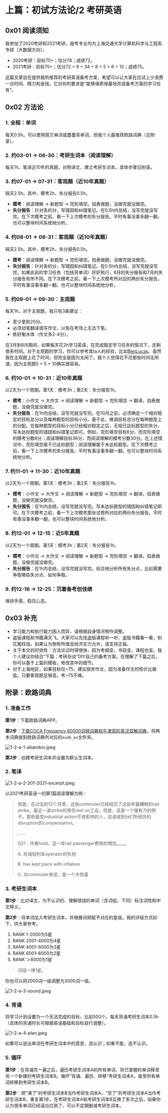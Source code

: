 # 上篇：初试方法论/2 考研英语

## 0x01 阅读须知

我参加了2020考研和2021考研，报考专业均为上海交通大学计算机科学与工程系专硕（大数据方向）。

- 2020考研：目标70+；估分78；成绩72。
- 2021考研：目标75+；估分72 = 9 + 34 + 8 + 5 + 6 + 10；成绩75。

这篇文章旨在提供我所推荐的考研英语备考方案，希望可以让大家在应试上少浪费一点时间、精力和金钱。它对你的要求是“能够保质保量地完成备考方案的学习任务”。

## 0x02 方法论

### 1. 全程：单词

每天0.5h。可以使用扇贝单词或墨墨背单词，但我个人最推荐欧路词典（见附录）。

### 2. 约03-01 → 06-30：考研生词本（阅读理解）

每天1h。笔译近10年的真题，对照译文，建立考研生词本，具体步骤见附录。

### 3. 约07-01 → 07-31：客观题（近10年真题）

隔天2.5h。其中，模考2h，失分报告0.5h。

- **模考**：阅读理解 → 新题型 → 完形填空。掐表做题，没做完就没做完。
- **失分报告**：针对丢的分，写错因和纠错笔记。在0.5h内总结，没写完就没写完。在下次模考之前，看一下上次模考的失分报告。平时有事没事多翻一翻，也可以整块时间系统地分析。

### 4. 约08-01 → 08-31：客观题（近10年真题）

隔天2.5h。其中，模考2h，失分报告0.5h。

- **模考**：阅读理解 → 新题型 → 完形填空。掐表做题，没做完就没做完。
- **失分报告**：针对丢的分，写错因和纠错笔记。在0.5h内总结，没写完就没写完。如果此前的学习任务（包括背单词）好好执行，8月的失分报告和7月的失分报告有所不同。在下次模考之前，看一下上次模考所对应的两份失分报告。平时有事没事多翻一翻，也可以整块时间系统地分析。

### 5. 约09-01 → 09-30：主观题

每天1h。对于主观题，我只有3条建议：

- 至少拿到20分。
- 必须动笔翻译或写作文，以免在考场上无法下笔。
- 练好衡水体（作文多2-4分）。

在3月到8月期间，如果每天花2h学习英语，在完成既定学习任务的情况下，还剩很多时间。对于主观题的学习，你可以参考其ta人的经验，比如[BenLucas](https://www.zhihu.com/people/lucas-antony)。虽然我在主观题上花了时间，但完全是因为太闲了。我个人觉得花不花那些时间无所谓，因为主观题5 + 5 + 10确实很容易。

### 6. 约10-01 → 10-31：近10年真题

以2天为一个周期。第1天：模考3h；第2天：失分报告1h。

- **模考**：小作文 → 大作文 → 阅读理解 → 新题型 → 完形填空 → 翻译。掐表做题，没做完就没做完。
- **失分报告**：在1h内总结，没写完就没写完。在10月之前，必须确定一个相对稳定的目标总分以及每种题型的目标小分。基于此，微调目标总分在每种题型上的分配。在每种题型的目标小分已经相对稳定之后，无视已达标题型的失分，写未达标题型的错因和纠错笔记即可。例如，完形填空目标6分，而完形填空的模考分数8分；阅读理解目标36分，而阅读理解的模考分数30分。在上述情况中，完形填空属于已达标题型；阅读理解属于未达标题型。在下次模考之前，看一下上次模考的失分报告。平时有事没事多翻一翻，也可以整块时间系统地分析。

### 7. 约11-01 → 11-30：近10年真题

以2天为一个周期。第1天：模考3h；第2天：失分报告1h。

- **模考**：小作文 → 大作文 → 阅读理解 → 新题型 → 完形填空 → 翻译。掐表做题，没做完就没做完。
- **失分报告**：在1h内总结，没写完就没写完。写未达标题型的错因和纠错笔记即可。在下次模考之前，看一下上次模考那张试卷所对应的两份失分报告。平时有事没事多翻一翻，也可以整块时间系统地分析。

### 8. 约12-01 → 12-15：近5年真题

以2天为一个周期。第1天：模考3h；第2天：失分报告1h。

- **模考**：小作文 → 大作文 → 阅读理解 → 新题型 → 完形填空 → 翻译。掐表做题，没做完就没做完。
- **失分报告**：在1h内总结，没写完就没写完。综合地分析所有失分点，比如需要争取哪些失分点、如何争取。

### 9. 约12-16 → 12-25：沉着备考创佳绩

保持手感，稳住心态。

## 0x03 补充

- 学习能力和执行能力因人而异，请根据自身情况稍作调整。
- 盗版课程和书籍满天飞。大家可以先找盗版课程听一听、盗版书籍看一看，别花冤枉钱。如果认为物有所值且经济实力允许，请支持正版。
- 关于本文的时效性：方法论过时得很快，因为考纲变，书目变，课程也变。我个人建议你结合“下篇：考研杂谈”DIY自己的备考方案。在理解了下篇之后，你可以基于上篇的模板，修改其中的细节。
- 对于上海地区，如果目标仅\~75，建议放弃作文，因为准备作文的性价比极低。只要客观题足够高，考\~75不难。

## 附录：欧路词典

### 1. 准备工作

**第1步**：下载欧路词典APP。

**第2步**：[下载COCA Frequency 60000词频词典和牛津高阶英汉双解词典](https://github.com/Anticorianderist/kaoyan/issues/4)，将两本词典放到欧路词典所对应的`eudb_en`文件夹。

![1-2-a-1-abandon.jpeg](https://github.com/Anticorianderist/kaoyan/blob/main/2-spt/figures/1-2-a-1-abandon.jpeg)

**第3步**：创建考研生词本并设置为默认生词本。

### 2. 笔译

![1-2-a-2-201-2021-excerpt.jpeg](https://github.com/Anticorianderist/kaoyan/blob/main/2-spt/figures/1-2-a-2-201-2021-excerpt.jpeg)

以2021考研英语一的第1篇阅读理解为例：

> 但是，在过去的12个月里，这些commuter已经经历了这些年最糟糕的rail strike。最近一波strike的责任rest on工会。但是，这是一个强有力的例子。那些最受industrial action不良影响的人，应该收到ta们所经历的disruption的compensation。
>
> ……
>
> Q21：作者hold，这一年rail passenger费用的增加____。
>
> A. 将减轻列车operator的负担
>
> B. has kept pace with inflation
>
> C. 对commuter来说，是一个大惊喜

### 3. 考研生词本

**第1步**：比对译文，为不认识的、理解错误的单词（含词组，下同）标注词性和中文释义。

**第2步**：将单词加入考研生词本，并根据词频赋予对应的星级。我的评级方式如下，供大家参考。

1. RANK 1-2000为5星
2. RANK 2001-4000为4星
3. RANK 4001-6000为3星
4. RANK 6001-8000为2星
5. RANK ＞8000为1星

> 词组一律1星。

你也可以将2000词一级调整为3000词一级。

![1-2-a-3-sound.jpeg](https://github.com/Anticorianderist/kaoyan/blob/main/2-spt/figures/1-2-a-3-sound.jpeg)

### 4. 背诵

将学习计划设置为一个无法完成的目标，比如500个。每天背诵考研生词本0.5h（具体的背诵时长可根据英语基础和目标自行调整）。

![1-2-a-4-plan.jpeg](https://github.com/Anticorianderist/kaoyan/blob/main/2-spt/figures/1-2-a-4-plan.jpeg)

如果可以说出单词在考研生词本中的意思，选认识；如果不能，选不认识。

### 5. 循环

**第1步**：在背诵完一遍之后，遍历考研生词本A的所有单词，将已掌握的单词移至另一个新建的考研生词本B。循环“背诵、遍历、转移”考研生词本A，直至所有单词转移到考研生词本B。

**第2步**：把“满了”的考研生词本B当作考研生词本A、“空了”的考研生词本A当作考研生词本B，重复第1步。在考研生词本A和考研生词本B互换了多次之后，如果你认为很多单词已经滚瓜烂熟了，可以不定期删减考研生词本。
